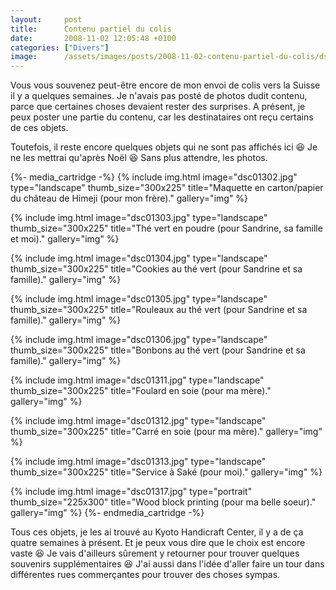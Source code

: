 ```yaml
---
layout:     post
title:      Contenu partiel du colis
date:       2008-11-02 12:05:48 +0100
categories: ["Divers"]
image:      /assets/images/posts/2008-11-02-contenu-partiel-du-colis/dsc01313.jpg
---
```


Vous vous souvenez peut-être encore de mon envoi de colis vers la Suisse il y a quelques semaines. Je n'avais pas
posté de photos dudit contenu, parce que certaines choses devaient rester des surprises. A présent, je peux poster
une partie du contenu, car les destinataires ont reçu certains de ces objets.

<!--more-->

Toutefois, il reste encore quelques objets qui ne sont pas affichés ici :laughing: Je ne les mettrai qu'après Noël
:laughing: Sans plus attendre, les photos.

{%- media_cartridge -%}
{% include img.html
    image="dsc01302.jpg"
    type="landscape"
    thumb_size="300x225"
    title="Maquette en carton/papier du château de Himeji (pour mon frère)."
    gallery="img"
%}

{% include img.html
    image="dsc01303.jpg"
    type="landscape"
    thumb_size="300x225"
    title="Thé vert en poudre (pour Sandrine, sa famille et moi)."
    gallery="img"
%}

{% include img.html
    image="dsc01304.jpg"
    type="landscape"
    thumb_size="300x225"
    title="Cookies au thé vert (pour Sandrine et sa famille)."
    gallery="img"
%}

{% include img.html
    image="dsc01305.jpg"
    type="landscape"
    thumb_size="300x225"
    title="Rouleaux au thé vert (pour Sandrine et sa famille)."
    gallery="img"
%}

{% include img.html
    image="dsc01306.jpg"
    type="landscape"
    thumb_size="300x225"
    title="Bonbons au thé vert (pour Sandrine et sa famille)."
    gallery="img"
%}

{% include img.html
    image="dsc01311.jpg"
    type="landscape"
    thumb_size="300x225"
    title="Foulard en soie (pour ma mère)."
    gallery="img"
%}

{% include img.html
    image="dsc01312.jpg"
    type="landscape"
    thumb_size="300x225"
    title="Carré en soie (pour ma mère)."
    gallery="img"
%}

{% include img.html
    image="dsc01313.jpg"
    type="landscape"
    thumb_size="300x225"
    title="Service à Saké (pour moi)."
    gallery="img"
%}

{% include img.html
    image="dsc01317.jpg"
    type="portrait"
    thumb_size="225x300"
    title="Wood block printing (pour ma belle soeur)."
    gallery="img"
%}
{%- endmedia_cartridge -%}

Tous ces objets, je les ai trouvé au Kyoto Handicraft Center, il y a de ça quatre semaines à présent. Et je peux
vous dire que le choix est encore vaste :laughing: Je vais d'ailleurs sûrement y retourner pour trouver quelques
souvenirs supplémentaires :laughing: J'ai aussi dans l'idée d'aller faire un tour dans différentes rues
commerçantes pour trouver des choses sympas.